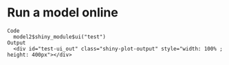 # Run a model online

    Code
      model2$shiny_module$ui("test")
    Output
      <div id="test-ui_out" class="shiny-plot-output" style="width: 100% ; height: 400px"></div>

